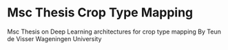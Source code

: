 # Msc Thesis Crop Type Mapping
 Msc Thesis on Deep Learning architectures for crop type mapping
By Teun de Visser
Wageningen University